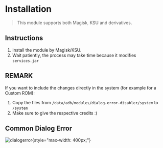 # Installation

> This module supports both Magisk, KSU and derivatives.

## Instructions
1. Install the module by Magisk/KSU.
2. Wait patiently, the process may take time because it modifies `services.jar`

## REMARK
If you want to include the changes directly in the system (for example for a Custom ROM):

1. Copy the files from `/data/adb/modules/dialog-error-disabler/system` to `/system`
2. Make sure to give the respective credits :)

## Common Dialog Error
![dialogerror](https://i.ibb.co/8stFG0n/image.png){style="max-width: 400px;"}